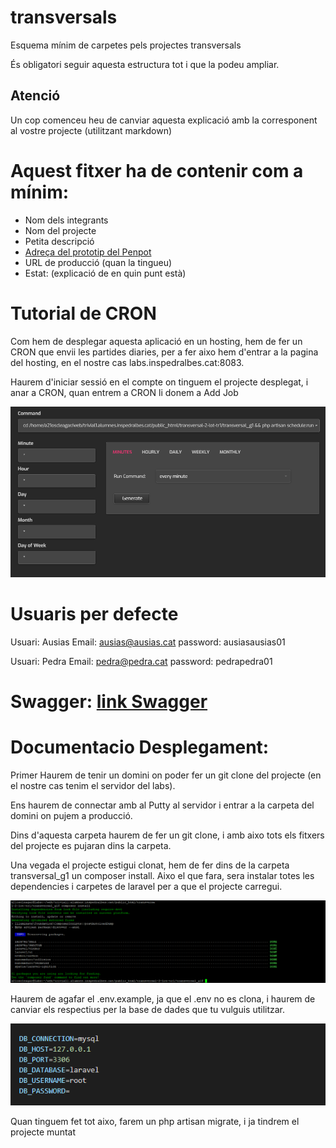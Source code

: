 # transversals
Esquema mínim de carpetes pels projectes transversals

És obligatori seguir aquesta estructura tot i que la podeu ampliar.

## Atenció
Un cop comenceu heu de canviar aquesta explicació amb la corresponent al vostre projecte (utilitzant markdown)


# Aquest fitxer ha de contenir com a mínim:
 * Nom dels integrants
 * Nom del projecte
 * Petita descripció
 * <a href="https://design.penpot.app/#/view/39eb6d3d-9932-80bd-8001-aacd5aad7481?page-id=39eb6d3d-9932-80bd-8001-aacd5aad7482&section=interactions&index=0&share-id=60409f81-bb57-80cc-8001-abdc76c5db0f">Adreça del prototip del Penpot</a>
 * URL de producció (quan la tingueu)
 * Estat: (explicació de en quin punt està)


# Tutorial de CRON

Com hem de desplegar aquesta aplicació en un hosting, hem de fer un CRON que envii les partides diaries, per a fer aixo hem d'entrar a la pagina del hosting, en el nostre cas labs.inspedralbes.cat:8083.

Haurem d'iniciar sessió en el compte on tinguem el projecte desplegat, i anar a CRON, quan entrem a CRON li donem a Add Job

![image Cron](CRON.PNG)



# Usuaris per defecte

Usuari: Ausias
Email: ausias@ausias.cat
password: ausiasausias01

Usuari: Pedra
Email: pedra@pedra.cat
password: pedrapedra01

# Swagger: <a href="https://app.swaggerhub.com/apis/OscarLealVeyeta/tr2/0.1#/">link Swagger</a>


# Documentacio Desplegament:

Primer Haurem de tenir un domini on poder fer un git clone del projecte (en el nostre cas tenim el servidor del labs).

Ens haurem de connectar amb al Putty al servidor i entrar a la carpeta del domini on pujem a producció.

Dins d'aquesta carpeta haurem de fer un git clone, i amb aixo tots els fitxers del projecte es pujaran dins la carpeta.

Una vegada el projecte estigui clonat, hem de fer dins de la carpeta transversal_g1 un composer install. Aixo el que fara, sera instalar totes les dependencies i carpetes de laravel per a que el projecte carregui.

![image composer install](composer_install.PNG )

Haurem de agafar el .env.example, ja que el .env no es clona, i haurem de canviar els respectius per la base de dades que tu vulguis utilitzar.

![image Cron](env.example.PNG)

Quan tinguem fet tot aixo, farem un php artisan migrate, i ja tindrem el projecte muntat
